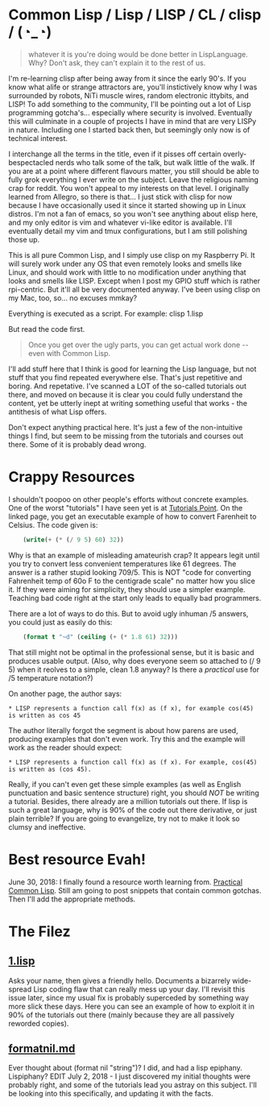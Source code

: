 # Common Lisp / Lisp / LISP / CL / clisp / (◔_◔) 

> whatever it is you're doing would be done better in LispLanguage. Why? Don't ask, they can't explain it to the rest of us. 

I'm re-learning clisp after being away from it since the early 90's. If you know what alife or strange attractors are, you'll instictively know why I was surrounded by robots, NiTi muscle wires, random electronic ittybits, and LISP! To add something to the community, I'll be pointing out a lot of Lisp programming gotcha's... especially where security is involved. Eventually this will culminate in a couple of projects I have in mind that are very LISPy in nature. Including one I started back then, but seemingly only now is of technical interest.

I interchange all the terms in the title, even if it pisses off certain overly-bespectacled nerds who talk some of the talk, but walk little of the walk. If you are at a point where different flavours matter, you still should be able to fully grok everything I ever write on the subject. Leave the religious naming crap for reddit. You won't appeal to my interests on that level. I originally learned from Allegro, so there is that... I just stick with clisp for now because I have occasionally used it since it started showing up in Linux distros. I'm not a fan of emacs, so you won't see anything about elisp here, and my only editor is vim and whatever vi-like editor is available. I'll eventually detail my vim and tmux configurations, but I am still polishing those up.

This is all pure Common Lisp, and I simply use clisp on my Raspberry Pi. It will surely work under any OS that even remotely looks and smells like Linux, and should work with little to no modification under anything that looks and smells like LISP. Except when I post my GPIO stuff which is rather rpi-centric. But it'll all be very documented anyway. I've been using clisp on my Mac, too, so... no excuses mmkay?

Everything is executed as a script. For example:  clisp 1.lisp

But read the code first.

> Once you get over the ugly parts, you can get actual work done -- even with Common Lisp.

I'll add stuff here that I think is good for learning the Lisp language, but not stuff that you find repeated everywhere else. That's just repetitive and boring. And repetative. I've scanned a LOT of the so-called tutorials out there, and moved on because it is clear you could fully understand the content, yet be utterly inept at writing something useful that works - the antithesis of what Lisp offers.

Don't expect anything practical here. It's just a few of the non-intuitive things I find, but seem to be missing from the tutorials and courses out there. Some of it is probably dead wrong.

# Crappy Resources

I shouldn't poopoo on other people's efforts without concrete examples. One of the worst "tutorials" I have seen yet is at [Tutorials Point](https://www.tutorialspoint.com/lisp/lisp_program_structure.htm). On the linked page, you get an executable example of how to convert Farenheit to Celsius. The code given is: 

```lisp
    (write(+ (* (/ 9 5) 60) 32))
```
Why is that an example of misleading amateurish crap? It appears legit until you try to convert less convenient temperatures like 61 degrees. The answer is a rather stupid looking 709/5. This is NOT "code for converting Fahrenheit temp of 60o F to the centigrade scale" no matter how you slice it. If they were aiming for simplicity, they should use a simpler example. Teaching bad code right at the start only leads to equally bad programmers.

There are a lot of ways to do this. But to avoid ugly inhuman /5 answers, you could just as easily do this:
    
```lisp
    (format t "~d" (ceiling (+ (* 1.8 61) 32)))
```

That still might not be optimal in the professional sense, but it is basic and produces usable output. (Also, why does everyone seem so attached to (/ 9 5) when it reolves to a simple, clean 1.8 anyway? Is there a *practical* use for /5 temperature notation?)

On another page, the author says:

    * LISP represents a function call f(x) as (f x), for example cos(45) is written as cos 45
    
The author literally forgot the segment is about how parens are used, producing examples that don't even work. Try this and the example will work as the reader should expect:

    * LISP represents a function call f(x) as (f x). For example, cos(45) is written as (cos 45).

Really, if you can't even get these simple examples (as well as English punctuation and basic sentence structure) right, you should *NOT* be writing a tutorial. Besides, there already are a million tutorials out there. If lisp is such a great language, why is 90% of the code out there derivative, or just plain terrible? If you are going to evangelize, try not to make it look so clumsy and ineffective.


# Best resource Evah!

June 30, 2018: I finally found a resource worth learning from. [Practical Common Lisp](http://gigamonkeys.com/book/index.html). Still am going to post snippets that contain common gotchas. Then I'll add the appropriate methods.

# The Filez

## [1.lisp](https://github.com/ksaj/clisp/blob/master/1.lisp)
Asks your name, then gives a friendly hello. Documents a bizarrely wide-spread Lisp coding flaw that can really mess up your day. I'll revisit this issue later, since my usual fix is probably superceded by something way more slick these days. Here you can see an example of how to exploit it in 90% of the tutorials out there (mainly because they are all passively reworded copies).

## [formatnil.md](https://github.com/ksaj/clisp/blob/master/formatnil.md)
Ever thought about (format nil "string")? I did, and had a lisp epiphany. Lispiphany? EDIT July 2, 2018 - I just discovered my initial thoughts were probably right, and some of the tutorials lead you astray on this subject. I'll be looking into this specifically, and updating it with the facts.

